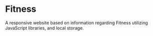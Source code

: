 # Fitness
A responsive website based on information regarding Fitness utilizing JavaScript libraries, and local storage.
